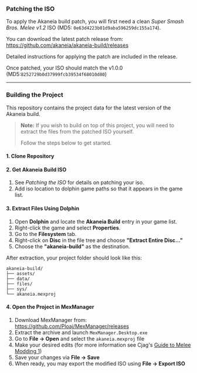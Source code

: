 

### Patching the ISO 

To apply the Akaneia build patch, you will first need a clean *Super Smash Bros. Melee v1.2* ISO (MD5: `0e63d4223b01d9aba596259dc155a174`). 

You can download the latest patch release from:  
https://github.com/akaneia/akaneia-build/releases  

Detailed instructions for applying the patch are included in the release. 

Once patched, your ISO should match the
v1.0.0 (MD5:`8252729b0d37999fcb39534f68010d80`)

---

### Building the Project

This repository contains the project data for the latest version of the Akaneia build.

> **Note:** If you wish to build on top of this project, you will need to extract the files from the patched ISO yourself. 
> 
> Follow the steps below to get started.

#### 1. Clone Repository

#### 2. Get Akaneia Build ISO

1. See *Patching the ISO* for details on patching your iso.
2. Add iso location to dolphin game paths so that it appears in the game list.

#### 3. Extract Files Using Dolphin

1. Open **Dolphin** and locate the **Akaneia Build** entry in your game list.
2. Right-click the game and select **Properties**.
3. Go to the **Filesystem** tab.
4. Right-click on **Disc** in the file tree and choose **"Extract Entire Disc..."**
5. Choose the **"akaneia-build"** as the destination.

After extraction, your project folder should look like this:

```
akaneia-build/
├── assets/
├── data/
├── files/
├── sys/
└── akaneia.mexproj
```

#### 4. Open the Project in MexManager

1. Download MexManager from: https://github.com/Ploaj/MexManager/releases
2. Extract the archive and launch `MexManager.Desktop.exe`
3. Go to **File → Open** and select the `akaneia.mexproj` file
4. Make your desired edits (for more information see Cjag's [Guide to Melee Modding 1](https://docs.google.com/document/d/182_TA9ImYDFKohjvdautMTTK66k-mUaMmBP6Lt5FLhI/edit?tab=t.0))
5. Save your changes via **File → Save**
6. When ready, you may export the modified ISO using **File → Export ISO**
